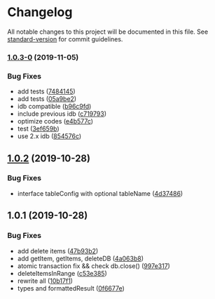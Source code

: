 # Changelog

All notable changes to this project will be documented in this file. See [standard-version](https://github.com/conventional-changelog/standard-version) for commit guidelines.

### [1.0.3-0](https://github.com/sylvia1106/idb-managed/compare/v1.0.2...v1.0.3-0) (2019-11-05)


### Bug Fixes

* add tests ([7484145](https://github.com/sylvia1106/idb-managed/commit/7484145df6070262a211b66a6be71c542804af7d))
* add tests ([05a9be2](https://github.com/sylvia1106/idb-managed/commit/05a9be2bfe0fe653c6ce045f6e4828b8ca04af42))
* idb compatible ([b96c9fd](https://github.com/sylvia1106/idb-managed/commit/b96c9fd4994b55271c02888152008c155d1f8026))
* include previous idb ([c719793](https://github.com/sylvia1106/idb-managed/commit/c719793e4718b1e6870057fd8cd45a61330df874))
* optimize codes ([e4b577c](https://github.com/sylvia1106/idb-managed/commit/e4b577c5fe5a2525f7e71b4f92c46f4f9965532f))
* test ([3ef659b](https://github.com/sylvia1106/idb-managed/commit/3ef659bacc99fa74c4b0f49a2aeec525c7b5d091))
* use 2.x idb ([854576c](https://github.com/sylvia1106/idb-managed/commit/854576cd9f583094004b0bb2f10f8711ae8ef098))

<a name="1.0.2"></a>
## [1.0.2](https://github.com/sylvia1106/idb-managed/compare/v1.0.1...v1.0.2) (2019-10-28)


### Bug Fixes

* interface tableConfig with optional tableName ([4d37486](https://github.com/sylvia1106/idb-managed/commit/4d37486))



<a name="1.0.1"></a>
## 1.0.1 (2019-10-28)


### Bug Fixes

* add delete items ([47b93b2](https://github.com/sylvia1106/idb-managed/commit/47b93b2))
* add getItem, getItems, deleteDB ([4a063b8](https://github.com/sylvia1106/idb-managed/commit/4a063b8))
* atomic transaction fix && check db.close() ([997e317](https://github.com/sylvia1106/idb-managed/commit/997e317))
* deleteItemsInRange ([c53e385](https://github.com/sylvia1106/idb-managed/commit/c53e385))
* rewrite all ([10b17f1](https://github.com/sylvia1106/idb-managed/commit/10b17f1))
* types and formattedResult ([0f6677e](https://github.com/sylvia1106/idb-managed/commit/0f6677e))
